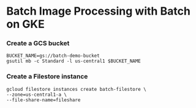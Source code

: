 # Batch Image Processing with Batch on GKE

### Create a GCS bucket
```
BUCKET_NAME=gs://batch-demo-bucket
gsutil mb -c Standard -l us-central1 $BUCKET_NAME
```
### Create a Filestore instance
```
gcloud filestore instances create batch-filestore \
--zone=us-central1-a \
--file-share-name=fileshare 
```
